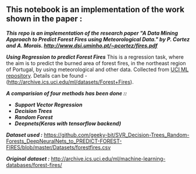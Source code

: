 ##  This notebook is an implementation of the work shown in the paper :

***This repo is an implementation of the research paper "A Data Mining Approach to Predict Forest Fires using Meteorological Data." by P. Cortez and A. Morais. http://www.dsi.uminho.pt/~pcortez/fires.pdf***


***Using Regression to predict Forest Fires*** 
This is a regression task, where the aim is to predict the burned area of forest fires, in the northeast region of Portugal, by using meteorological and other data. 
Collected from [UCI ML repository](http://archive.ics.uci.edu/ml/index.php). Details can be found -  (http://archive.ics.uci.edu/ml/datasets/Forest+Fires).

***A comparision of four methods has been done ::***

* ***Support Vector Regression***
* ***Decision Trees***
* ***Random Forest***
* ***Deepnets(Keras with tensorflow backend)***

***Dataset used :***
https://github.com/geeky-bit/SVR_Decision-Trees_Random-Forests_DeepNeuralNets_to_PREDICT-FOREST-FIRES/blob/master/Datasets/forestfires.csv

***Original dataset :***
http://archive.ics.uci.edu/ml/machine-learning-databases/forest-fires/

